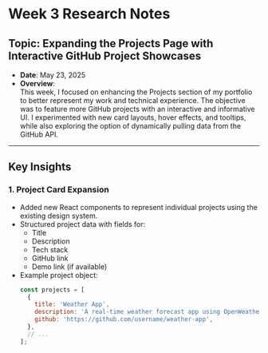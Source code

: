 # Week 3 Research Notes

## Topic: Expanding the Projects Page with Interactive GitHub Project Showcases

- **Date**: May 23, 2025
- **Overview**:  
  This week, I focused on enhancing the Projects section of my portfolio to better represent my work and technical experience. The objective was to feature more GitHub projects with an interactive and informative UI. I experimented with new card layouts, hover effects, and tooltips, while also exploring the option of dynamically pulling data from the GitHub API.

---

## Key Insights

### 1. **Project Card Expansion**
- Added new React components to represent individual projects using the existing design system.
- Structured project data with fields for:
  - Title
  - Description
  - Tech stack
  - GitHub link
  - Demo link (if available)
- Example project object:
  ```javascript
  const projects = [
    {
      title: 'Weather App',
      description: 'A real-time weather forecast app using OpenWeatherMap API.'
      github: 'https://github.com/username/weather-app',
    },
    // ...
  ];
